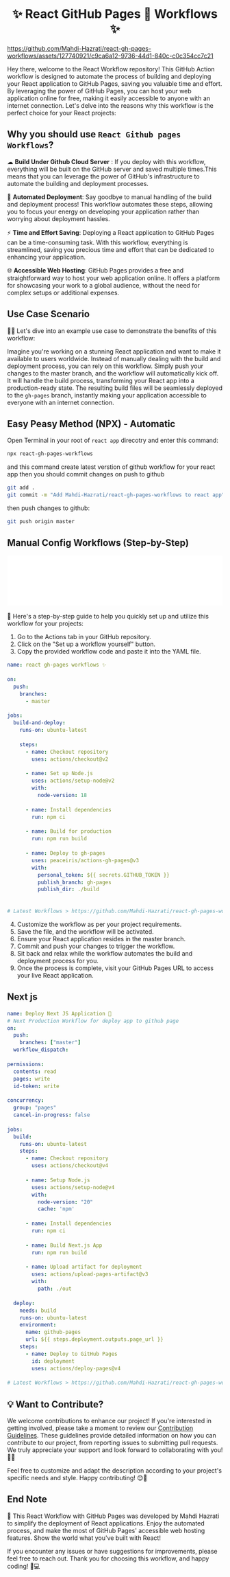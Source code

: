 <h1 align="center" >✨ React GitHub Pages 🚀 Workflows ✨</h1>

https://github.com/Mahdi-Hazrati/react-gh-pages-workflows/assets/127740921/c9ca6a12-9736-44d1-840c-c0c354cc7c21

Hey there, welcome to the React Workflow repository! This GitHub Action workflow is designed to automate the process of building and deploying your React application to GitHub Pages, saving you valuable time and effort. By leveraging the power of GitHub Pages, you can host your web application online for free, making it easily accessible to anyone with an internet connection. Let's delve into the reasons why this workflow is the perfect choice for your React projects:

## Why you should use `React Github pages Workflows`?

☁  **Build Under Github Cloud Server** : If you deploy with this workflow, everything will be built on the GitHub server and saved multiple times.This means that you can leverage the power of GitHub's infrastructure to automate the building and deployment processes.

🔧 **Automated Deployment**: Say goodbye to manual handling of the build and deployment process! This workflow automates these steps, allowing you to focus your energy on developing your application rather than worrying about deployment hassles.

⚡️ **Time and Effort Saving**: Deploying a React application to GitHub Pages can be a time-consuming task. With this workflow, everything is streamlined, saving you precious time and effort that can be dedicated to enhancing your application.

🌐 **Accessible Web Hosting**: GitHub Pages provides a free and straightforward way to host your web application online. It offers a platform for showcasing your work to a global audience, without the need for complex setups or additional expenses.

## Use Case Scenario

👩‍💻 Let's dive into an example use case to demonstrate the benefits of this workflow:

Imagine you're working on a stunning React application and want to make it available to users worldwide. Instead of manually dealing with the build and deployment process, you can rely on this workflow. Simply push your changes to the master branch, and the workflow will automatically kick off. It will handle the build process, transforming your React app into a production-ready state. The resulting build files will be seamlessly deployed to the `gh-pages` branch, instantly making your application accessible to everyone with an internet connection.

## Easy Peasy Method (NPX) - Automatic

Open Terminal in your root of `react app` direcotry and enter this command:
```bash 
npx react-gh-pages-workflows
```
and this command create latest verstion of github workflow for your react app
then you should commit changes on push to github 
```bash
git add .
git commit -m "Add Mahdi-Hazrati/react-gh-pages-workflows to react app"
```
then push changes to github:

```bash
git push origin master
```

## Manual Config Workflows (Step-by-Step)

![workflows visualization](./assets/visualization.svg)

📝 Here's a step-by-step guide to help you quickly set up and utilize this workflow for your projects:

1. Go to the Actions tab in your GitHub repository.
2. Click on the "Set up a workflow yourself" button.
3. Copy the provided workflow code and paste it into the YAML file.

```yml
name: react gh-pages workflows ✨

on:
  push:
    branches:
      - master

jobs:
  build-and-deploy:
    runs-on: ubuntu-latest

    steps:
      - name: Checkout repository
        uses: actions/checkout@v2

      - name: Set up Node.js
        uses: actions/setup-node@v2
        with:
          node-version: 18

      - name: Install dependencies
        run: npm ci

      - name: Build for production
        run: npm run build

      - name: Deploy to gh-pages
        uses: peaceiris/actions-gh-pages@v3
        with:
          personal_token: ${{ secrets.GITHUB_TOKEN }}
          publish_branch: gh-pages
          publish_dir: ./build


# Latest Workflows > https://github.com/Mahdi-Hazrati/react-gh-pages-workflows

```

4. Customize the workflow as per your project requirements.
5. Save the file, and the workflow will be activated.
6. Ensure your React application resides in the master branch.
7. Commit and push your changes to trigger the workflow.
8. Sit back and relax while the workflow automates the build and deployment process for you.
9. Once the process is complete, visit your GitHub Pages URL to access your live React application.

## Next js

```yml
name: Deploy Next JS Application 🚀
# Next Production Workflow for deploy app to github page
on:
  push:
    branches: ["master"]
  workflow_dispatch:

permissions:
  contents: read
  pages: write
  id-token: write

concurrency:
  group: "pages"
  cancel-in-progress: false

jobs:
  build:
    runs-on: ubuntu-latest
    steps:
      - name: Checkout repository
        uses: actions/checkout@v4

      - name: Setup Node.js
        uses: actions/setup-node@v4
        with:
          node-version: "20"
          cache: 'npm'

      - name: Install dependencies
        run: npm ci

      - name: Build Next.js App
        run: npm run build

      - name: Upload artifact for deployment
        uses: actions/upload-pages-artifact@v3
        with:
          path: ./out

  deploy:
    needs: build
    runs-on: ubuntu-latest
    environment:
      name: github-pages
      url: ${{ steps.deployment.outputs.page_url }}
    steps:
      - name: Deploy to GitHub Pages
        id: deployment
        uses: actions/deploy-pages@v4

# Latest Workflows > https://github.com/Mahdi-Hazrati/react-gh-pages-workflows
```
## 💡 Want to Contribute?

We welcome contributions to enhance our project! If you're interested in getting involved, please take a moment to review our [Contribution Guidelines](./CONTRIBUTING.md). These guidelines provide detailed information on how you can contribute to our project, from reporting issues to submitting pull requests. We truly appreciate your support and look forward to collaborating with you! 🙌🌟

Feel free to customize and adapt the description according to your project's specific needs and style. Happy contributing! 😊🎉

## End Note

🎉 This React Workflow with GitHub Pages was developed by Mahdi Hazrati to simplify the deployment of React applications.
Enjoy the automated process, and make the most of GitHub Pages' accessible web hosting features. Show the world what you've built with React!

If you encounter any issues or have suggestions for improvements, please feel free to reach out.
Thank you for choosing this workflow, and happy coding! 🌟💻
